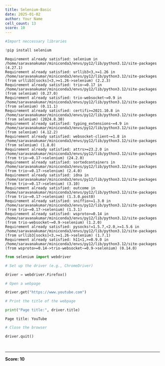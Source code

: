 ```yaml
---
title: Selenium-Basic
date: 2025-01-02
author: Your Name
cell_count: 13
score: 10
---
```


```python
#Import neccessary libraries
```


```python
!pip install selenium
```

    Requirement already satisfied: selenium in /home/saravanakumar/miniconda3/envs/py12/lib/python3.12/site-packages (4.27.1)
    Requirement already satisfied: urllib3<3,>=1.26 in /home/saravanakumar/miniconda3/envs/py12/lib/python3.12/site-packages (from urllib3[socks]<3,>=1.26->selenium) (2.2.3)
    Requirement already satisfied: trio~=0.17 in /home/saravanakumar/miniconda3/envs/py12/lib/python3.12/site-packages (from selenium) (0.27.0)
    Requirement already satisfied: trio-websocket~=0.9 in /home/saravanakumar/miniconda3/envs/py12/lib/python3.12/site-packages (from selenium) (0.11.1)
    Requirement already satisfied: certifi>=2021.10.8 in /home/saravanakumar/miniconda3/envs/py12/lib/python3.12/site-packages (from selenium) (2024.8.30)
    Requirement already satisfied: typing_extensions~=4.9 in /home/saravanakumar/miniconda3/envs/py12/lib/python3.12/site-packages (from selenium) (4.12.2)
    Requirement already satisfied: websocket-client~=1.8 in /home/saravanakumar/miniconda3/envs/py12/lib/python3.12/site-packages (from selenium) (1.8.0)
    Requirement already satisfied: attrs>=23.2.0 in /home/saravanakumar/miniconda3/envs/py12/lib/python3.12/site-packages (from trio~=0.17->selenium) (24.2.0)
    Requirement already satisfied: sortedcontainers in /home/saravanakumar/miniconda3/envs/py12/lib/python3.12/site-packages (from trio~=0.17->selenium) (2.4.0)
    Requirement already satisfied: idna in /home/saravanakumar/miniconda3/envs/py12/lib/python3.12/site-packages (from trio~=0.17->selenium) (3.10)
    Requirement already satisfied: outcome in /home/saravanakumar/miniconda3/envs/py12/lib/python3.12/site-packages (from trio~=0.17->selenium) (1.3.0.post0)
    Requirement already satisfied: sniffio>=1.3.0 in /home/saravanakumar/miniconda3/envs/py12/lib/python3.12/site-packages (from trio~=0.17->selenium) (1.3.1)
    Requirement already satisfied: wsproto>=0.14 in /home/saravanakumar/miniconda3/envs/py12/lib/python3.12/site-packages (from trio-websocket~=0.9->selenium) (1.2.0)
    Requirement already satisfied: pysocks!=1.5.7,<2.0,>=1.5.6 in /home/saravanakumar/miniconda3/envs/py12/lib/python3.12/site-packages (from urllib3[socks]<3,>=1.26->selenium) (1.7.1)
    Requirement already satisfied: h11<1,>=0.9.0 in /home/saravanakumar/miniconda3/envs/py12/lib/python3.12/site-packages (from wsproto>=0.14->trio-websocket~=0.9->selenium) (0.14.0)



```python
from selenium import webdriver
```


```python
# Set up the driver (e.g., ChromeDriver)
```


```python
driver = webdriver.Firefox()
```


```python
# Open a webpage
```


```python
driver.get("https://www.youtube.com")
```


```python
# Print the title of the webpage
```


```python
print("Page title:", driver.title)
```

    Page title: YouTube



```python
# Close the browser
```


```python
driver.quit()
```


```python

```


```python

```


---
**Score: 10**

